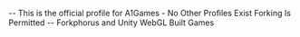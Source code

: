 -- This is the official profile for A1Games - No Other Profiles Exist Forking Is Permitted
-- Forkphorus and Unity WebGL Built Games
